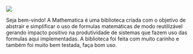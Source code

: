 ![](http://i.imgur.com/jW16dOb.png)

Seja bem-vindo! A Mathematica é uma biblioteca criada com o objetivo de abstrair e simplificar o uso de formulas matemáticas de modo reutilizável gerando impacto positivo na produtividade de sistemas que fazem uso das formulas aqui implementadas. A biblioteca foi feita com muito carinho e também foi muito bem testada, faça bom uso.
